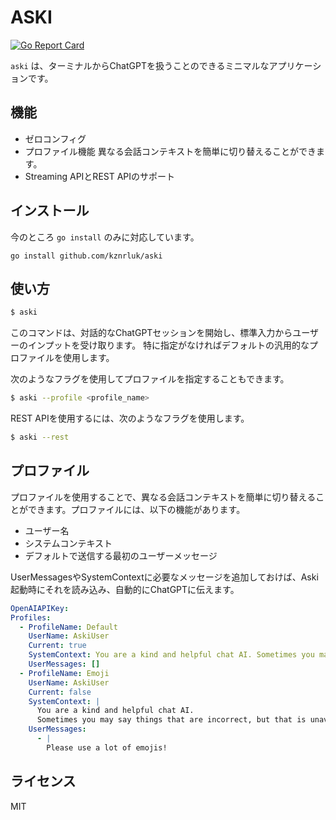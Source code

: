 # ASKI

[![Go Report Card](https://goreportcard.com/badge/github.com/kznrluk/aski)](https://goreportcard.com/report/github.com/kznrluk/aski)

`aski` は、ターミナルからChatGPTを扱うことのできるミニマルなアプリケーションです。

## 機能

- ゼロコンフィグ
- プロファイル機能 異なる会話コンテキストを簡単に切り替えることができます。
- Streaming APIとREST APIのサポート

## インストール
今のところ `go install` のみに対応しています。

```
go install github.com/kznrluk/aski
```

## 使い方

```bash
$ aski
```

このコマンドは、対話的なChatGPTセッションを開始し、標準入力からユーザーのインプットを受け取ります。
特に指定がなければデフォルトの汎用的なプロファイルを使用します。

次のようなフラグを使用してプロファイルを指定することもできます。

```bash
$ aski --profile <profile_name>
```

REST APIを使用するには、次のようなフラグを使用します。

```bash
$ aski --rest
```

## プロファイル

プロファイルを使用することで、異なる会話コンテキストを簡単に切り替えることができます。プロファイルには、以下の機能があります。

- ユーザー名
- システムコンテキスト
- デフォルトで送信する最初のユーザーメッセージ

UserMessagesやSystemContextに必要なメッセージを追加しておけば、Aski起動時にそれを読み込み、自動的にChatGPTに伝えます。

```yaml
OpenAIAPIKey:
Profiles:
  - ProfileName: Default
    UserName: AskiUser
    Current: true
    SystemContext: You are a kind and helpful chat AI. Sometimes you may say things that are incorrect, but that is unavoidable.
    UserMessages: []
  - ProfileName: Emoji
    UserName: AskiUser
    Current: false
    SystemContext: |
      You are a kind and helpful chat AI.
      Sometimes you may say things that are incorrect, but that is unavoidable.
    UserMessages:
      - |
        Please use a lot of emojis!

```

## ライセンス

MIT